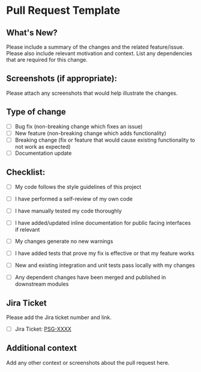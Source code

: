 # Pull Request Template

## What's New?

Please include a summary of the changes and the related feature/issue. Please also include relevant motivation and context. List any dependencies that are required for this change.


## Screenshots (if appropriate):

Please attach any screenshots that would help illustrate the changes.


## Type of change

- [ ] Bug fix (non-breaking change which fixes an issue)
- [ ] New feature (non-breaking change which adds functionality)
- [ ] Breaking change (fix or feature that would cause existing functionality to not work as expected)
- [ ] Documentation update

## Checklist:

- [ ] My code follows the style guidelines of this project
- [ ] I have performed a self-review of my own code
- [ ] I have manually tested my code thoroughly
- [ ] I have added/updated inline documentation for public facing interfaces if relevant
- [ ] My changes generate no new warnings
- [ ] I have added tests that prove my fix is effective or that my feature works
- [ ] New and existing integration and unit tests pass locally with my changes
- [ ] Any dependent changes have been merged and published in downstream modules


## Jira Ticket

Please add the Jira ticket number and link.

- [ ] Jira Ticket: [PSG-XXXX](https://passage-identity.atlassian.net/browse/PSG-XXXX)


## Additional context

Add any other context or screenshots about the pull request here.
